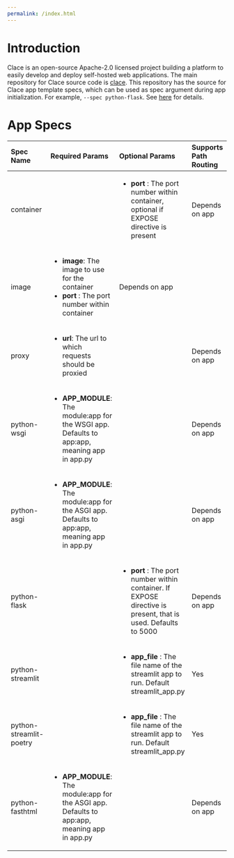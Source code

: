 ```yaml
---
permalink: /index.html
---
```


# Introduction

Clace is an open-source Apache-2.0 licensed project building a platform to easily develop and deploy self-hosted web applications. The main repository for Clace source code is [clace](https://github.com/claceio/clace/). This repository has the source for Clace app template specs, which can be used as spec argument during app initialization. For example, `--spec python-flask`. See [here](https://clace.io/docs/app/overview/#building-apps-from-spec) for details.

# App Specs

| Spec Name               | Required Params                                                                                                            | Optional Params                                                                                                                  | Supports Path Routing | Notes                                                |
| :---------------------- | :------------------------------------------------------------------------------------------------------------------------- | :------------------------------------------------------------------------------------------------------------------------------- | :-------------------- | :--------------------------------------------------- |
| container               |                                                                                                                            | <ul><li><b>port</b> : The port number within container, optional if EXPOSE directive is present</li></ul>                        | Depends on app        | Requires app code to have a Containerfile/Dockerfile |
| image                   | <ul><li><b>image</b>: The image to use for the container</li> <li><b>port</b> : The port number within container</li></ul> | Depends on app                                                                                                                   |                       |                                                      |
| proxy                   | <ul><li><b>url</b>: The url to which requests should be proxied</li> </ul>                                                 |                                                                                                                                  | Depends on app        |                                                      |
| python-wsgi             | <ul><li><b>APP_MODULE</b>: The module:app for the WSGI app. Defaults to app:app, meaning app in app.py</li> </ul>          |                                                                                                                                  | Depends on app        | Runs app using gunicorn                              |
| python-asgi             | <ul><li><b>APP_MODULE</b>: The module:app for the ASGI app. Defaults to app:app, meaning app in app.py</li> </ul>          |                                                                                                                                  | Depends on app        | Runs app using uvicorn                               |
| python-flask            |                                                                                                                            | <ul><li><b>port</b> : The port number within container. If EXPOSE directive is present, that is used. Defaults to 5000</li></ul> | Depends on app        | Runs app using flask dev server                      |
| python-streamlit        |                                                                                                                            | <ul><li><b>app_file</b> : The file name of the streamlit app to run. Default streamlit_app.py</li></ul>                          | Yes                   |                                                      |
| python-streamlit-poetry |                                                                                                                            | <ul><li><b>app_file</b> : The file name of the streamlit app to run. Default streamlit_app.py</li></ul>                          | Yes                   | Installs packages using poetry                       |
| python-fasthtml         | <ul><li><b>APP_MODULE</b>: The module:app for the ASGI app. Defaults to app:app, meaning app in app.py</li> </ul>          |                                                                                                                                  | Depends on app        | Runs app using uvicorn                               |
